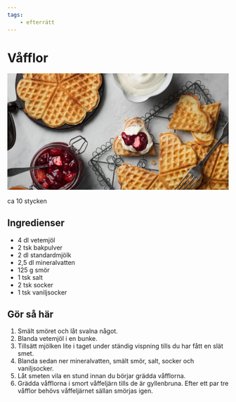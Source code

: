 ```yaml
---
tags:
    - efterrätt
---
```

# Våfflor

![image](./våfflor.jpg)

ca 10 stycken

## Ingredienser

- 4 dl vetemjöl
- 2 tsk bakpulver
- 2 dl standardmjölk
- 2,5 dl mineralvatten
- 125 g smör
- 1 tsk salt
- 2 tsk socker
- 1 tsk vaniljsocker

## Gör så här

1. Smält smöret och låt svalna något.
2. Blanda vetemjöl i en bunke.
3. Tillsätt mjölken lite i taget under ständig vispning tills du har fått en slät smet.
4. Blanda sedan ner mineralvatten, smält smör, salt, socker och vaniljsocker.
5. Låt smeten vila en stund innan du börjar grädda våfflorna.
6. Grädda våfflorna i smort våffeljärn tills de är gyllenbruna. Efter ett par tre våfflor behövs våffeljärnet sällan smörjas igen.
